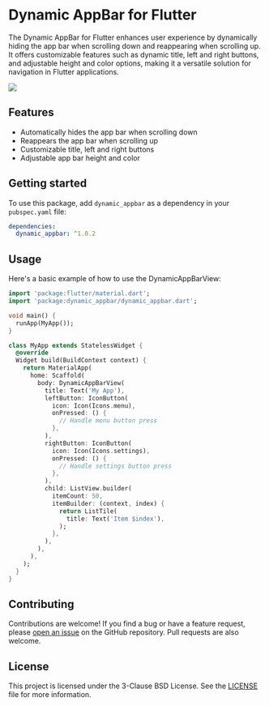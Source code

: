 # Dynamic AppBar for Flutter

The Dynamic AppBar for Flutter enhances user experience by dynamically hiding the app bar when scrolling down and reappearing when scrolling up. It offers customizable features such as dynamic title, left and right buttons, and adjustable height and color options, making it a versatile solution for navigation in Flutter applications.

![](https://github.com/thomasben3/flutter_dynamic_appbar/blob/main/demo.gif)

## Features

- Automatically hides the app bar when scrolling down
- Reappears the app bar when scrolling up
- Customizable title, left and right buttons
- Adjustable app bar height and color

## Getting started

To use this package, add `dynamic_appbar` as a dependency in your `pubspec.yaml` file:

```yaml
dependencies:
  dynamic_appbar: ^1.0.2
```

## Usage

Here's a basic example of how to use the DynamicAppBarView:

```dart
import 'package:flutter/material.dart';
import 'package:dynamic_appbar/dynamic_appbar.dart';

void main() {
  runApp(MyApp());
}

class MyApp extends StatelessWidget {
  @override
  Widget build(BuildContext context) {
    return MaterialApp(
      home: Scaffold(
        body: DynamicAppBarView(
          title: Text('My App'),
          leftButton: IconButton(
            icon: Icon(Icons.menu),
            onPressed: () {
              // Handle menu button press
            },
          ),
          rightButton: IconButton(
            icon: Icon(Icons.settings),
            onPressed: () {
              // Handle settings button press
            },
          ),
          child: ListView.builder(
            itemCount: 50,
            itemBuilder: (context, index) {
              return ListTile(
                title: Text('Item $index'),
              );
            },
          ),
        ),
      ),
    );
  }
}
```

## Contributing

Contributions are welcome! If you find a bug or have a feature request, please [open an issue](https://github.com/thomasben3/flutter_dynamic_appbar/issues) on the GitHub repository. Pull requests are also welcome.

## License

This project is licensed under the 3-Clause BSD License. See the [LICENSE](https://github.com/thomasben3/flutter_dynamic_appbar/blob/main/LICENSE) file for more information.